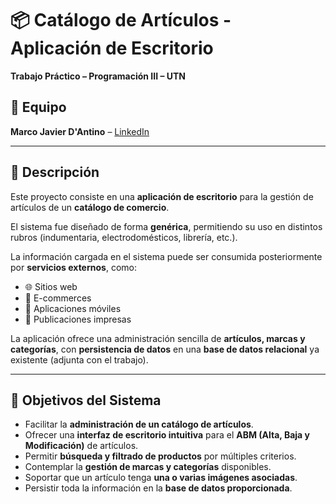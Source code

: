 # 📦 Catálogo de Artículos - Aplicación de Escritorio  
**Trabajo Práctico – Programación III – UTN**

## 👥 Equipo

**Marco Javier D'Antino** – [LinkedIn](https://www.linkedin.com/in/marcodantino)  

---

## 📖 Descripción  

Este proyecto consiste en una **aplicación de escritorio** para la gestión de artículos de un **catálogo de comercio**.  

El sistema fue diseñado de forma **genérica**, permitiendo su uso en distintos rubros (indumentaria, electrodomésticos, librería, etc.).  

La información cargada en el sistema puede ser consumida posteriormente por **servicios externos**, como:  
- 🌐 Sitios web  
- 🛒 E-commerces  
- 📱 Aplicaciones móviles  
- 📰 Publicaciones impresas  

La aplicación ofrece una administración sencilla de **artículos, marcas y categorías**, con **persistencia de datos** en una **base de datos relacional** ya existente (adjunta con el trabajo).  

---

## 🎯 Objetivos del Sistema

- Facilitar la **administración de un catálogo de artículos**.
- Ofrecer una **interfaz de escritorio intuitiva** para el **ABM (Alta, Baja y Modificación)** de artículos.
- Permitir **búsqueda y filtrado de productos** por múltiples criterios.
- Contemplar la **gestión de marcas y categorías** disponibles.
- Soportar que un artículo tenga **una o varias imágenes asociadas**.
- Persistir toda la información en la **base de datos proporcionada**.

